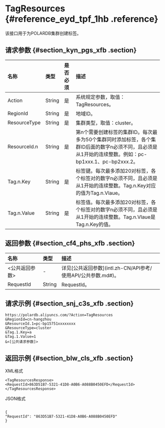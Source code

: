 # TagResources {#reference_eyd_tpf_1hb .reference}

该接口用于为POLARDB集群创建标签。

## 请求参数 {#section_kyn_pgs_xfb .section}

|名称|类型|是否必须|描述|
|:-|:-|:---|:-|
|Action|String|是|系统规定参数，取值：TagResources。|
|RegionId|String|是|地域ID。|
|ResourceType|String|是|集群类型，取值：cluster。|
|ResourceId.n|String|是|第n个需要创建标签的集群ID。每次最多为50个集群同时添加标签，各个集群ID后面的数字n必须不同，且必须是从1开始的连续整数。例如：pc-bp1xxx.1、pc-bp2xxx.2。|
|Tag.n.Key|String|是|标签键。每次最多添加20对标签，各个标签对的数字n必须不同，且必须是从1开始的连续整数。Tag.n.Key对应的值为Tag.n.Vlaue。|
|Tag.n.Value|String|是|标签值。每次最多添加20对标签，各个标签对的数字n必须不同，且必须是从1开始的连续整数。Tag.n.Vlaue是Tag.n.Key的值。|

## 返回参数 {#section_cf4_phs_xfb .section}

|名称|类型|描述|
|:-|:-|:-|
|<公共返回参数\>|-|详见[公共返回参数](intl.zh-CN/API参考/ 使用API/公共参数.md#)。|
|RequestId|String|RequestId。|

## 请求示例 {#section_snj_c3s_xfb .section}

``` {#codeblock_rrz_e32_w5c}
https://polardb.aliyuncs.com/?Action=TagResources
&RegionId=cn-hangzhou
&ResourceId.1=pc-bp15751xxxxxxxx
&ResourceType=cluster
&Tag.1.Key=a
&Tag.1.Value=1
&<[公共请求参数]>
```

## 返回示例 {#section_blw_cls_xfb .section}

XML格式

``` {#codeblock_q3h_bgd_e8m}
<TagResourcesResponse>
<RequestId>863D51B7-5321-41D8-A0B6-A088B0450EFD</RequestId>
</TagResourcesResponse>
```

JSON格式

``` {#codeblock_vdu_x2x_8qj}

{
"RequestId": "863D51B7-5321-41D8-A0B6-A088B0450EFD"
}
```

